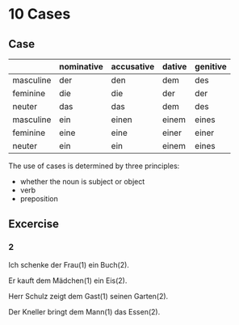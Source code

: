 # 10 Cases

## Case

||nominative|accusative|dative|genitive|
|-|-|-|-|-|
|masculine|der|den|dem|des|
|feminine|die|die|der|der|
|neuter|das|das|dem|des|
|masculine|ein|einen|einem|eines|
|feminine|eine|eine|einer|einer|
|neuter|ein|ein|einem|eines|

The use of cases is determined by three principles:

* whether the noun is subject or object
* verb
* preposition

## Excercise

### 2

Ich schenke der Frau(1) ein Buch(2).

Er kauft dem Mädchen(1) ein Eis(2).

Herr Schulz zeigt dem Gast(1) seinen Garten(2).

Der Kneller bringt dem Mann(1) das Essen(2).
